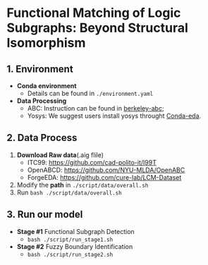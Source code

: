 # Functional Matching of Logic Subgraphs: Beyond Structural Isomorphism
## 1. Environment
* **Conda environment**
    * Details can be found in `./environment.yaml`
* **Data Processing**
    * ABC: Instruction can be found in [berkeley-abc](https://github.com/berkeley-abc/abc);
    * Yosys: We suggest users install yosys throught [Conda-eda](https://hdl.github.io/conda-eda/).

## 2. Data Process
1. **Download Raw data**(.aig flile)
    * ITC99: https://github.com/cad-polito-it/I99T
    * OpenABCD: https://github.com/NYU-MLDA/OpenABC
    * ForgeEDA: https://github.com/cure-lab/LCM-Dataset
2. Modify the **path** in `./script/data/overall.sh`
3. Run `bash ./script/data/overall.sh`
<!-- 4. We also provide processed data in  -->

## 3. Run our model
* **Stage #1** Functional Subgraph Detection
    * `bash ./script/run_stage1.sh`
* **Stage #2** Fuzzy Boundary Identification
    * `bash ./script/run_stage2.sh`
